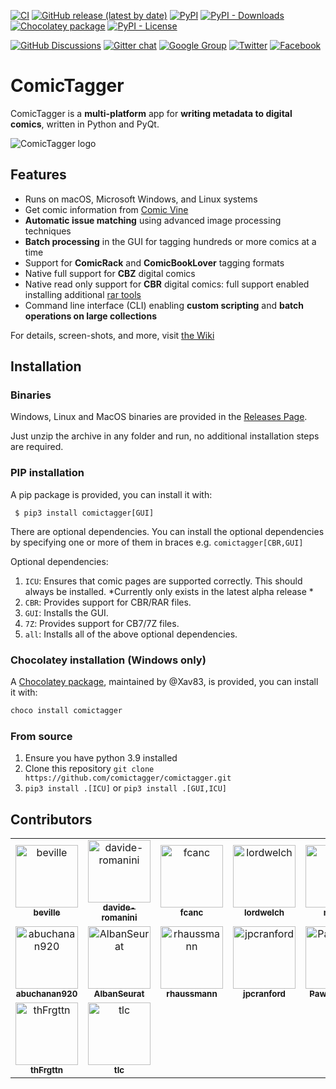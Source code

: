[![CI](https://github.com/comictagger/comictagger/actions/workflows/build.yaml/badge.svg?branch=develop&event=push)](https://github.com/comictagger/comictagger/actions/workflows/build.yaml)
[![GitHub release (latest by date)](https://img.shields.io/github/downloads/comictagger/comictagger/latest/total)](https://github.com/comictagger/comictagger/releases/latest)
[![PyPI](https://img.shields.io/pypi/v/comictagger)](https://pypi.org/project/comictagger/)
[![PyPI - Downloads](https://img.shields.io/pypi/dm/comictagger)](https://pypistats.org/packages/comictagger)
[![Chocolatey package](https://img.shields.io/chocolatey/dt/comictagger?color=blue&label=chocolatey)](https://community.chocolatey.org/packages/comictagger)
[![PyPI - License](https://img.shields.io/pypi/l/comictagger)](https://opensource.org/licenses/Apache-2.0)

[![GitHub Discussions](https://img.shields.io/github/discussions/comictagger/comictagger)](https://github.com/comictagger/comictagger/discussions)
[![Gitter chat](https://badges.gitter.im/gitterHQ/gitter.png)](https://gitter.im/comictagger/community)
[![Google Group](https://img.shields.io/badge/discuss-on%20groups-%23207de5)](https://groups.google.com/forum/#!forum/comictagger)
[![Twitter](https://img.shields.io/badge/%40comictagger-twitter-lightgrey)](https://twitter.com/comictagger)
[![Facebook](https://img.shields.io/badge/comictagger-facebook-lightgrey)](https://www.facebook.com/ComicTagger-139615369550787/)

# ComicTagger

ComicTagger is a **multi-platform** app for **writing metadata to digital comics**, written in Python and PyQt.

![ComicTagger logo](https://raw.githubusercontent.com/comictagger/comictagger/develop/comictaggerlib/graphics/app.png)

## Features

* Runs on macOS, Microsoft Windows, and Linux systems
* Get comic information from [Comic Vine](https://comicvine.gamespot.com/)
* **Automatic issue matching** using advanced image processing techniques
* **Batch processing** in the GUI for tagging hundreds or more comics at a time
* Support for **ComicRack** and **ComicBookLover** tagging formats
* Native full support for **CBZ** digital comics
* Native read only support for **CBR** digital comics: full support enabled installing additional [rar tools](https://www.rarlab.com/download.htm)
* Command line interface (CLI) enabling **custom scripting** and **batch operations on large collections**

For details, screen-shots, and more, visit [the Wiki](https://github.com/comictagger/comictagger/wiki)


## Installation

### Binaries

Windows, Linux and MacOS binaries are provided in the [Releases Page](https://github.com/comictagger/comictagger/releases).

Just unzip the archive in any folder and run, no additional installation steps are required.

### PIP installation

A pip package is provided, you can install it with:

```
 $ pip3 install comictagger[GUI]
```

There are optional dependencies. You can install the optional dependencies by specifying one or more of them in braces e.g. `comictagger[CBR,GUI]`

Optional dependencies:
1. `ICU`: Ensures that comic pages are supported correctly. This should always be installed. *Currently only exists in the latest alpha release *
1. `CBR`: Provides support for CBR/RAR files.
1. `GUI`: Installs the GUI.
1. `7Z`: Provides support for CB7/7Z files.
1. `all`: Installs all of the above optional dependencies.

### Chocolatey installation (Windows only)

A [Chocolatey package](https://community.chocolatey.org/packages/comictagger), maintained by @Xav83, is provided, you can install it with:
```powershell
choco install comictagger
```
### From source

 1. Ensure you have python 3.9 installed
 2. Clone this repository `git clone https://github.com/comictagger/comictagger.git`
 7. `pip3 install .[ICU]` or `pip3 install .[GUI,ICU]`


## Contributors

<!-- readme: beville,davide-romanini,collaborators,contributors -start -->
<table>
<tr>
    <td align="center">
        <a href="https://github.com/beville">
            <img src="https://avatars.githubusercontent.com/u/7294848?v=4" width="100;" alt="beville"/>
            <br />
            <sub><b>beville</b></sub>
        </a>
    </td>
    <td align="center">
        <a href="https://github.com/davide-romanini">
            <img src="https://avatars.githubusercontent.com/u/731199?v=4" width="100;" alt="davide-romanini"/>
            <br />
            <sub><b>davide-romanini</b></sub>
        </a>
    </td>
    <td align="center">
        <a href="https://github.com/fcanc">
            <img src="https://avatars.githubusercontent.com/u/4999486?v=4" width="100;" alt="fcanc"/>
            <br />
            <sub><b>fcanc</b></sub>
        </a>
    </td>
    <td align="center">
        <a href="https://github.com/lordwelch">
            <img src="https://avatars.githubusercontent.com/u/7547075?v=4" width="100;" alt="lordwelch"/>
            <br />
            <sub><b>lordwelch</b></sub>
        </a>
    </td>
    <td align="center">
        <a href="https://github.com/mizaki">
            <img src="https://avatars.githubusercontent.com/u/1141189?v=4" width="100;" alt="mizaki"/>
            <br />
            <sub><b>mizaki</b></sub>
        </a>
    </td>
    <td align="center">
        <a href="https://github.com/MichaelFitzurka">
            <img src="https://avatars.githubusercontent.com/u/27830765?v=4" width="100;" alt="MichaelFitzurka"/>
            <br />
            <sub><b>MichaelFitzurka</b></sub>
        </a>
    </td></tr>
<tr>
    <td align="center">
        <a href="https://github.com/abuchanan920">
            <img src="https://avatars.githubusercontent.com/u/368793?v=4" width="100;" alt="abuchanan920"/>
            <br />
            <sub><b>abuchanan920</b></sub>
        </a>
    </td>
    <td align="center">
        <a href="https://github.com/AlbanSeurat">
            <img src="https://avatars.githubusercontent.com/u/500180?v=4" width="100;" alt="AlbanSeurat"/>
            <br />
            <sub><b>AlbanSeurat</b></sub>
        </a>
    </td>
    <td align="center">
        <a href="https://github.com/rhaussmann">
            <img src="https://avatars.githubusercontent.com/u/7084007?v=4" width="100;" alt="rhaussmann"/>
            <br />
            <sub><b>rhaussmann</b></sub>
        </a>
    </td>
    <td align="center">
        <a href="https://github.com/jpcranford">
            <img src="https://avatars.githubusercontent.com/u/21347202?v=4" width="100;" alt="jpcranford"/>
            <br />
            <sub><b>jpcranford</b></sub>
        </a>
    </td>
    <td align="center">
        <a href="https://github.com/PawlakMarek">
            <img src="https://avatars.githubusercontent.com/u/26022173?v=4" width="100;" alt="PawlakMarek"/>
            <br />
            <sub><b>PawlakMarek</b></sub>
        </a>
    </td>
    <td align="center">
        <a href="https://github.com/Xav83">
            <img src="https://avatars.githubusercontent.com/u/6787157?v=4" width="100;" alt="Xav83"/>
            <br />
            <sub><b>Xav83</b></sub>
        </a>
    </td></tr>
<tr>
    <td align="center">
        <a href="https://github.com/thFrgttn">
            <img src="https://avatars.githubusercontent.com/u/39759781?v=4" width="100;" alt="thFrgttn"/>
            <br />
            <sub><b>thFrgttn</b></sub>
        </a>
    </td>
    <td align="center">
        <a href="https://github.com/tlc">
            <img src="https://avatars.githubusercontent.com/u/19436?v=4" width="100;" alt="tlc"/>
            <br />
            <sub><b>tlc</b></sub>
        </a>
    </td></tr>
</table>
<!-- readme: beville,davide-romanini,collaborators,contributors -end -->
